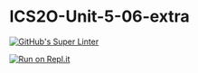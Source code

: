 # ICS2O-Unit-5-06-extra

[![GitHub's Super Linter](https://github.com/Johanna-liu16/ICS2O-Unit-5-06-extra/workflows/Johanna%20Liu's%20Super%20Linter/badge.svg)](https://github.com/Johanna-liu16/ICS2O-Unit-5-06-extra/actions)

[![Run on Repl.it](https://repl.it/badge/github/Johanna-liu16/ICS2O-Unit-5-06-extra)](https://repl.it/github/Johanna-liu16/ICS2O-Unit-5-06-extra)
